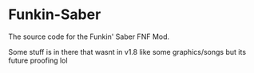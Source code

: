 # Funkin-Saber
The source code for the Funkin' Saber FNF Mod.

Some stuff is in there that wasnt in v1.8 like some graphics/songs but its future proofing lol
